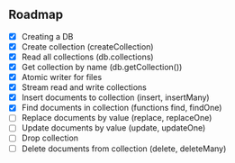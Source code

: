 ## Roadmap

- [x] Creating a DB
- [x] Create collection (createCollection)
- [x] Read all collections (db.collections)
- [x] Get collection by name (db.getCollection())
- [x] Atomic writer for files
- [x] Stream read and write collections
- [x] Insert documents to collection (insert, insertMany)
- [x] Find documents in collection (functions find, findOne)
- [ ] Replace documents by value (replace, replaceOne)
- [ ] Update documents by value (update, updateOne)
- [ ] Drop collection
- [ ] Delete documents from collection (delete, deleteMany)

